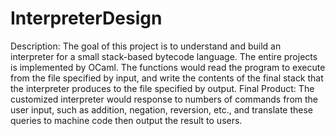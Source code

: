 # InterpreterDesign

Description: The goal of this project is to understand and build an interpreter for a small stack-based bytecode language. The entire projects is implemented by OCaml. The functions would read the program to execute from the file specified by input, and write the contents of the final stack that the interpreter produces to the file specified by output.
Final Product: The customized interpreter would response to numbers of commands from the user input, such as addition, negation, reversion, etc., and translate these queries to machine code then output the result to users.
